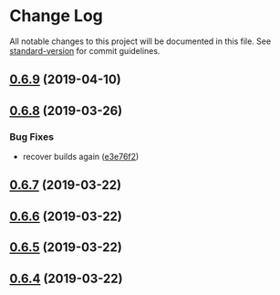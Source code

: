 # Change Log

All notable changes to this project will be documented in this file. See [standard-version](https://github.com/conventional-changelog/standard-version) for commit guidelines.

## [0.6.9](https://github.com/mariosant/imm/compare/v0.6.8...v0.6.9) (2019-04-10)



## [0.6.8](https://github.com/mariosant/imm/compare/v0.6.7...v0.6.8) (2019-03-26)


### Bug Fixes

* recover builds again ([e3e76f2](https://github.com/mariosant/imm/commit/e3e76f2))



## [0.6.7](https://github.com/mariosant/imm/compare/v0.6.6...v0.6.7) (2019-03-22)



## [0.6.6](https://github.com/mariosant/imm/compare/v0.6.5...v0.6.6) (2019-03-22)



## [0.6.5](https://github.com/mariosant/imm/compare/v0.6.4...v0.6.5) (2019-03-22)



## [0.6.4](https://github.com/mariosant/imm/compare/v0.6.3...v0.6.4) (2019-03-22)
